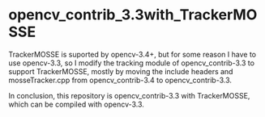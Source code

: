# opencv_contrib_3.3with_TrackerMOSSE
TrackerMOSSE is suported by opencv-3.4+, but for some reason I have to use opencv-3.3, so I modify the tracking module of opencv_contrib-3.3 to support TrackerMOSSE, mostly by moving the include headers and mosseTracker.cpp from opencv_contrib-3.4 to opencv_contrib-3.3.       
     
In conclusion, this repository is opencv_contrib-3.3 with TrackerMOSSE, which can be compiled with opencv-3.3.
